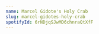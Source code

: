 ```yaml
---
name: Marcel Gidote's Holy Crab
slug: marcel-gidotes-holy-crab
spotifyId: 6rNDjqSJwMD6chnraQtXfF
---
```

